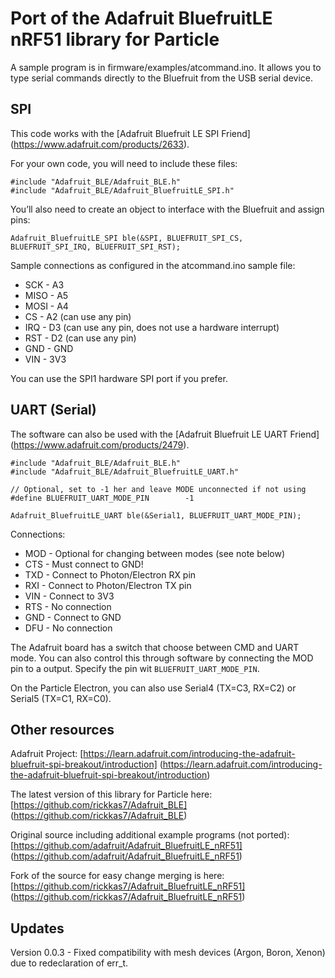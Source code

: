 # Port of the Adafruit BluefruitLE nRF51 library for Particle

A sample program is in firmware/examples/atcommand.ino. It allows you to type serial commands directly to the Bluefruit from the USB serial device.

## SPI

This code works with the [Adafruit Bluefruit LE SPI Friend] (https://www.adafruit.com/products/2633).

For your own code, you will need to include these files:

```
#include "Adafruit_BLE/Adafruit_BLE.h"
#include "Adafruit_BLE/Adafruit_BluefruitLE_SPI.h"
```

You’ll also need to create an object to interface with the Bluefruit and assign pins:

```
Adafruit_BluefruitLE_SPI ble(&SPI, BLUEFRUIT_SPI_CS, BLUEFRUIT_SPI_IRQ, BLUEFRUIT_SPI_RST);
```

Sample connections as configured in the atcommand.ino sample file:

* SCK - A3
* MISO - A5
* MOSI - A4
* CS - A2 (can use any pin)
* IRQ - D3 (can use any pin, does not use a hardware interrupt)
* RST - D2 (can use any pin)
* GND - GND
* VIN - 3V3

You can use the SPI1 hardware SPI port if you prefer.

## UART (Serial)

The software can also be used with the [Adafruit Bluefruit LE UART Friend] (https://www.adafruit.com/products/2479). 

```
#include "Adafruit_BLE/Adafruit_BLE.h"
#include "Adafruit_BLE/Adafruit_BluefruitLE_UART.h"
```

```	
// Optional, set to -1 her and leave MODE unconnected if not using
#define BLUEFRUIT_UART_MODE_PIN	 	   -1 

Adafruit_BluefruitLE_UART ble(&Serial1, BLUEFRUIT_UART_MODE_PIN);
```

Connections:

* MOD - Optional for changing between modes (see note below)
* CTS - Must connect to GND!
* TXD - Connect to Photon/Electron RX pin
* RXI - Connect to Photon/Electron TX pin
* VIN - Connect to 3V3
* RTS - No connection
* GND - Connect to GND
* DFU - No connection

The Adafruit board has a switch that choose between CMD and UART mode. You can also control this through software by connecting the MOD pin to a output. Specify the pin wit `BLUEFRUIT_UART_MODE_PIN`.

On the Particle Electron, you can also use Serial4 (TX=C3, RX=C2) or Serial5 (TX=C1, RX=C0).


## Other resources

Adafruit Project: 
[https://learn.adafruit.com/introducing-the-adafruit-bluefruit-spi-breakout/introduction] (https://learn.adafruit.com/introducing-the-adafruit-bluefruit-spi-breakout/introduction)

The latest version of this library for Particle here: 
[https://github.com/rickkas7/Adafruit_BLE] (https://github.com/rickkas7/Adafruit_BLE)

Original source including additional example programs (not ported): 
[https://github.com/adafruit/Adafruit_BluefruitLE_nRF51] (https://github.com/adafruit/Adafruit_BluefruitLE_nRF51)

Fork of the source for easy change merging is here: 
[https://github.com/rickkas7/Adafruit_BluefruitLE_nRF51] (https://github.com/rickkas7/Adafruit_BluefruitLE_nRF51)

## Updates

Version 0.0.3 - Fixed compatibility with mesh devices (Argon, Boron, Xenon) due to redeclaration of err_t.



